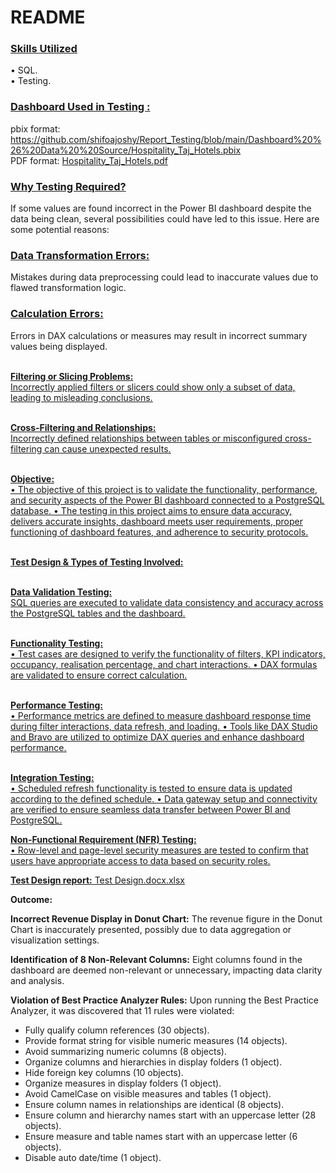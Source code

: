 # **README**

### <ins>**Skills Utilized**

• SQL.<br>
• Testing.

### <ins>**Dashboard Used in Testing :**<ins><br> 
pbix format: https://github.com/shifoajoshy/Report_Testing/blob/main/Dashboard%20%26%20Data%20%20Source/Hospitality_Taj_Hotels.pbix <br> 
PDF format: [Hospitality_Taj_Hotels.pdf](https://github.com/shifoajoshy/Report_Testing/files/14887583/Hospitality_Taj_Hotels.pdf)

### <ins>**Why Testing Required?**<ins><br>
If some values are found incorrect in the Power BI dashboard despite the data being clean, several possibilities could have led to this issue. Here are some potential reasons:

### <ins>**Data Transformation Errors:**<ins><br>
Mistakes during data preprocessing could lead to inaccurate values due to flawed transformation logic.

### <ins>**Calculation Errors:**<ins><br>
Errors in DAX calculations or measures may result in incorrect summary values being displayed.

<ins><br>**Filtering or Slicing Problems:**<ins><br>
Incorrectly applied filters or slicers could show only a subset of data, leading to misleading conclusions.

<ins><br>**Cross-Filtering and Relationships:**<ins><br>
Incorrectly defined relationships between tables or misconfigured cross-filtering can cause unexpected results.

<ins><br>**Objective:**<ins><br>
• The objective of this project is to validate the functionality, performance, and security aspects of the Power BI dashboard connected to a PostgreSQL database.
• The testing in this project aims to ensure data accuracy, delivers accurate insights, dashboard meets user requirements, proper functioning of dashboard features, and adherence to security protocols.

<ins><br>**Test Design & Types of Testing Involved:**<ins><br>

<ins><br>**Data Validation Testing:**<ins><br>
SQL queries are executed to validate data consistency and accuracy across the PostgreSQL tables and the dashboard.

<ins><br>**Functionality Testing:**<ins><br>
• Test cases are designed to verify the functionality of filters, KPI indicators, occupancy, realisation percentage, and chart interactions.
• DAX formulas are validated to ensure correct calculation.

<ins><br>**Performance Testing:**<ins><br>
• Performance metrics are defined to measure dashboard response time during filter interactions, data refresh, and loading.
• Tools like DAX Studio and Bravo are utilized to optimize DAX queries and enhance dashboard performance.

<ins><br>**Integration Testing:**<ins><br>
• Scheduled refresh functionality is tested to ensure data is updated according to the defined schedule.
• Data gateway setup and connectivity are verified to ensure seamless data transfer between Power BI and PostgreSQL.

<ins>**Non-Functional Requirement (NFR) Testing:**<ins><br>
• Row-level and page-level security measures are tested to confirm that users have appropriate access to data based on security roles.

<ins>**Test Design report:<ins>** [Test Design.docx.xlsx](https://github.com/shifoajoshy/Report_Testing/files/14885971/Test.Design.docx.xlsx)

**Outcome:**

**Incorrect Revenue Display in Donut Chart:**
The revenue figure in the Donut Chart is inaccurately presented, possibly due to data aggregation or visualization settings.

**Identification of 8 Non-Relevant Columns:**
Eight columns found in the dashboard are deemed non-relevant or unnecessary, impacting data clarity and analysis.

**Violation of Best Practice Analyzer Rules:**
Upon running the Best Practice Analyzer, it was discovered that 11 rules were violated:
- Fully qualify column references (30 objects).
- Provide format string for visible numeric measures (14 objects).
- Avoid summarizing numeric columns (8 objects).
- Organize columns and hierarchies in display folders (1 object).
- Hide foreign key columns (10 objects).
- Organize measures in display folders (1 object).
- Avoid CamelCase on visible measures and tables (1 object).
- Ensure column names in relationships are identical (8 objects).
- Ensure column and hierarchy names start with an uppercase letter (28 objects).
- Ensure measure and table names start with an uppercase letter (6 objects).
- Disable auto date/time (1 object).
